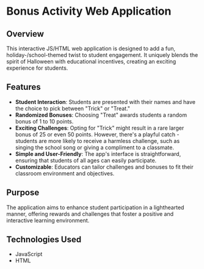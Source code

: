 # Bonus Activity Web Application

## Overview
This interactive JS/HTML web application is designed to add a fun, holiday-/school-themed twist to student engagement. It uniquely blends the spirit of Halloween with educational incentives, creating an exciting experience for students.

## Features
- **Student Interaction**: Students are presented with their names and have the choice to pick between "Trick" or "Treat."
- **Randomized Bonuses**: Choosing "Treat" awards students a random bonus of 1 to 10 points.
- **Exciting Challenges**: Opting for "Trick" might result in a rare larger bonus of 25 or even 50 points. However, there's a playful catch - students are more likely to receive a harmless challenge, such as singing the school song or giving a compliment to a classmate.
- **Simple and User-Friendly**: The app's interface is straightforward, ensuring that students of all ages can easily participate.
- **Customizable**: Educators can tailor challenges and bonuses to fit their classroom environment and objectives.

## Purpose
The application aims to enhance student participation in a lighthearted manner, offering rewards and challenges that foster a positive and interactive learning environment.

## Technologies Used
- JavaScript
- HTML
